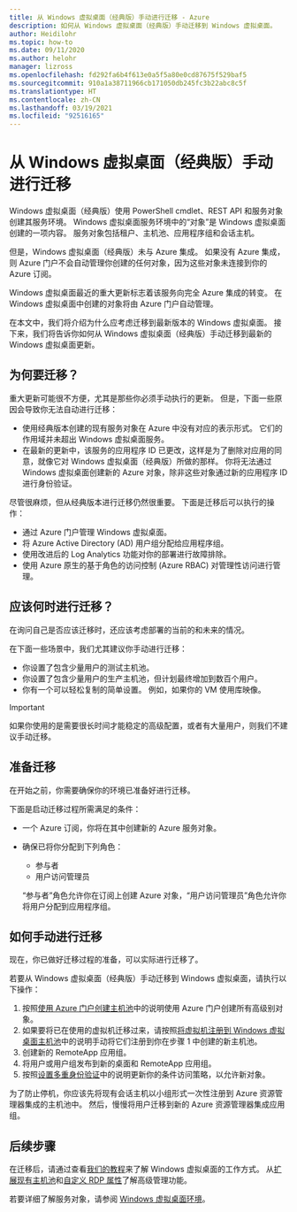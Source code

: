 ```yaml
---
title: 从 Windows 虚拟桌面（经典版）手动进行迁移 - Azure
description: 如何从 Windows 虚拟桌面（经典版）手动迁移到 Windows 虚拟桌面。
author: Heidilohr
ms.topic: how-to
ms.date: 09/11/2020
ms.author: helohr
manager: lizross
ms.openlocfilehash: fd292fa6b4f613e0a5f5a80e0cd87675f529baf5
ms.sourcegitcommit: 910a1a38711966cb171050db245fc3b22abc8c5f
ms.translationtype: HT
ms.contentlocale: zh-CN
ms.lasthandoff: 03/19/2021
ms.locfileid: "92516165"
---
```

# <a name="migrate-manually-from-windows-virtual-desktop-classic"></a>从 Windows 虚拟桌面（经典版）手动进行迁移

Windows 虚拟桌面（经典版）使用 PowerShell cmdlet、REST API 和服务对象创建其服务环境。 Windows 虚拟桌面服务环境中的“对象”是 Windows 虚拟桌面创建的一项内容。 服务对象包括租户、主机池、应用程序组和会话主机。

但是，Windows 虚拟桌面（经典版）未与 Azure 集成。 如果没有 Azure 集成，则 Azure 门户不会自动管理你创建的任何对象，因为这些对象未连接到你的 Azure 订阅。

Windows 虚拟桌面最近的重大更新标志着该服务向完全 Azure 集成的转变。 在 Windows 虚拟桌面中创建的对象将由 Azure 门户自动管理。

在本文中，我们将介绍为什么应考虑迁移到最新版本的 Windows 虚拟桌面。 接下来，我们将告诉你如何从 Windows 虚拟桌面（经典版）手动迁移到最新的 Windows 虚拟桌面更新。

## <a name="why-migrate"></a>为何要迁移？

重大更新可能很不方便，尤其是那些你必须手动执行的更新。 但是，下面一些原因会导致你无法自动进行迁移：

- 使用经典版本创建的现有服务对象在 Azure 中没有对应的表示形式。 它们的作用域并未超出 Windows 虚拟桌面服务。
- 在最新的更新中，该服务的应用程序 ID 已更改，这样是为了删除对应用的同意，就像它对 Windows 虚拟桌面（经典版）所做的那样。 你将无法通过 Windows 虚拟桌面创建新的 Azure 对象，除非这些对象通过新的应用程序 ID 进行身份验证。

尽管很麻烦，但从经典版本进行迁移仍然很重要。 下面是迁移后可以执行的操作：

- 通过 Azure 门户管理 Windows 虚拟桌面。
- 将 Azure Active Directory (AD) 用户组分配给应用程序组。
- 使用改进后的 Log Analytics 功能对你的部署进行故障排除。
- 使用 Azure 原生的基于角色的访问控制 (Azure RBAC) 对管理性访问进行管理。

## <a name="when-should-i-migrate"></a>应该何时进行迁移？

在询问自己是否应该迁移时，还应该考虑部署的当前的和未来的情况。

在下面一些场景中，我们尤其建议你手动进行迁移：

- 你设置了包含少量用户的测试主机池。
- 你设置了包含少量用户的生产主机池，但计划最终增加到数百个用户。
- 你有一个可以轻松复制的简单设置。 例如，如果你的 VM 使用库映像。

> [!IMPORTANT]
> 如果你使用的是需要很长时间才能稳定的高级配置，或者有大量用户，则我们不建议手动迁移。

## <a name="prepare-for-migration"></a>准备迁移

在开始之前，你需要确保你的环境已准备好进行迁移。

下面是启动迁移过程所需满足的条件：

- 一个 Azure 订阅，你将在其中创建新的 Azure 服务对象。
- 确保已将你分配到下列角色：
    
    - 参与者
    - 用户访问管理员
    
    “参与者”角色允许你在订阅上创建 Azure 对象，“用户访问管理员”角色允许你将用户分配到应用程序组。

## <a name="how-to-migrate-manually"></a>如何手动进行迁移

现在，你已做好迁移过程的准备，可以实际进行迁移了。

若要从 Windows 虚拟桌面（经典版）手动迁移到 Windows 虚拟桌面，请执行以下操作：

1. 按照[使用 Azure 门户创建主机池](create-host-pools-azure-marketplace.md)中的说明使用 Azure 门户创建所有高级别对象。
2. 如果要将已在使用的虚拟机迁移过来，请按照[将虚拟机注册到 Windows 虚拟桌面主机池](create-host-pools-powershell.md#register-the-virtual-machines-to-the-windows-virtual-desktop-host-pool)中的说明手动将它们注册到你在步骤 1 中创建的新主机池。
3. 创建新的 RemoteApp 应用组。
4. 将用户或用户组发布到新的桌面和 RemoteApp 应用组。
5. 按照[设置多重身份验证](set-up-mfa.md)中的说明更新你的条件访问策略，以允许新对象。

为了防止停机，你应该先将现有会话主机以小组形式一次性注册到 Azure 资源管理器集成的主机池中。 然后，慢慢将用户迁移到新的 Azure 资源管理器集成应用组。

## <a name="next-steps"></a>后续步骤

在迁移后，请通过查看[我们的教程](create-host-pools-azure-marketplace.md)来了解 Windows 虚拟桌面的工作方式。 从[扩展现有主机池](expand-existing-host-pool.md)和[自定义 RDP 属性](customize-rdp-properties.md)了解高级管理功能。

若要详细了解服务对象，请参阅 [Windows 虚拟桌面环境](environment-setup.md)。
